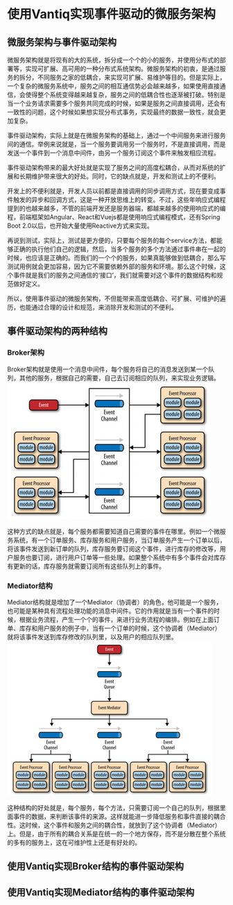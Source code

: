 # 使用Vantiq实现事件驱动的微服务架构

## 微服务架构与事件驱动架构
微服务架构就是将现有的大的系统，拆分成一个个的小的服务，并使用分布式的部署等，实现可扩展、高可用的一种分布式系统架构。微服务架构的初衷，是通过服务的拆分，不同服务之家的低耦合，来实现可扩展、易维护等目的。但是实际上，一个复杂的微服务系统中，服务之间的相互通信势必会越来越多，如果使用直接通信，会使得整个系统变得越来越复杂，服务之间的低耦合性也逐渐被打破。特别是当一个业务请求需要多个服务共同完成的时候，如果是服务之间直接调用，还会有一致性的问题，这个时候如果想实现分布式事务，实现最终的数据一致性，就会更加复杂。

事件驱动架构，实际上就是在微服务架构的基础上，通过一个中间服务来进行服务间的通信。举例来说就是，当一个服务要调用另一个服务时，不是直接调用，而是发送一个事件到一个消息中间件，由另一个服务订阅这个事件来触发相应流程。

事件驱动架构带来的最大好处就是实现了服务之间的高度松耦合，从而对系统的扩展和长期维护带来很大的好处。同时，它的缺点就是，开发和测试上的不便利。

开发上的不便利就是，开发人员以前都是直接调用的同步调用方式，现在要变成事件触发的异步和回调方式，这是一种开放思维上的转变。不过，这些年响应式编程提到的也越来越多，不管的前端开发还是服务器端，都越来越多的使用响应式的编程，前端框架如Angular、React和Vuejs都是使用响应式编程模式，还有Spring Boot 2.0以后，也开始大量使用Reactive方式来实现。

再说到测试，实际上，测试是更方便的，只要每个服务的每个service方法，都能够正确的执行他们自己的逻辑，然后，当多个服务的多个方法通过事件串在一起的时候，也应该是正确的。而我们的一个个的服务，如果真能够做到低耦合，那么写测试用例就会更加容易，因为它不需要依赖外部的服务和环境。那么这个时候，这个事件就是我们的服务之间通信的‘接口’，我们就需要对这个事件的数据结构和规范做好定义。

所以，使用事件驱动的微服务架构，不但能带来高度低耦合、可扩展、可维护的遍历，也能通过合理的设计和规范，来消除开发和测试的不便利。

## 事件驱动架构的两种结构
### Broker架构
Broker架构就是使用一个消息中间件，每个服务将自己的消息发送到某一个队列，其他的服务，根据自己的需要，自己去订阅相应的队列，来实现业务逻辑。
![EDA-broker-topology](micro_service_eda_using_vantiq/EDA-broker-topology.png?raw=true "Broker架构")

这种方式的缺点就是，每个服务都需要知道自己需要的事件在哪里。例如一个微服务系统，有一个订单服务、库存服务和用户服务，当订单服务产生一个订单以后，将该事件发送到新订单的队列，库存服务要订阅这个事件，进行库存的修改等，用户服务也要订阅，进行用户订单等一些处理。如果整个系统中有多个事件会对库存有更新的话，库存服务就需要订阅所有这些队列上的事件。


### Mediator结构
Mediator结构就是增加了一个Mediator（协调者）的角色，他可能是一个服务，也可能是某种具有流程处理功能的消息中间件。它的作用就是当有一个事件的时候，根据业务流程，产生一个个的事件，来进行业务流程的编排。例如在上面订单、库存和用户服务的例子中，当有一个订单的时候，这个协调者（Mediator）就将该事件发送到库存修改的队列里，以及用户的相应队列里。
![EDA-mediator-topology](micro_service_eda_using_vantiq/EDA-mediator-topology.png?raw=true "Broker架构")


这种结构的好处就是，每个服务，每个方法，只需要订阅一个自己的队列，根据里面事件的数据，来判断该事件的来源。这样就能进一步降低服务和事件直接的耦合性。这时候，这个事件和服务之间的耦合性，就放到了这个协调者（Mediator）上。但是，由于所有的耦合关系是在统一的一个地方保存，而不是分散在整个系统的多有的服务上，这在可维护性上还是有好处的。





## 使用Vantiq实现Broker结构的事件驱动架构

## 使用Vantiq实现Mediator结构的事件驱动架构


